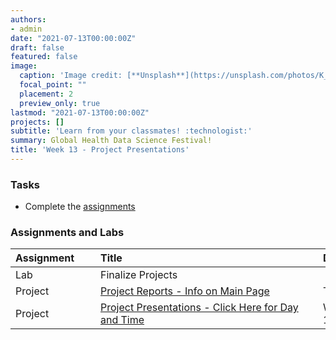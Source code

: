 ```yaml
---
authors:
- admin
date: "2021-07-13T00:00:00Z"
draft: false
featured: false
image:
  caption: 'Image credit: [**Unsplash**](https://unsplash.com/photos/K_VeavYEfdA)'
  focal_point: ""
  placement: 2
  preview_only: true
lastmod: "2021-07-13T00:00:00Z"
projects: []
subtitle: 'Learn from your classmates! :technologist:'
summary: Global Health Data Science Festival!
title: 'Week 13 - Project Presentations'
---
```


### Tasks

- Complete the [assignments](/post/13-week/#assignments)

### Assignments and Labs

| <div style="width:120px;text-align:left">Assignment</div> | <div style="width:340px;text-align:left">Title</div> | <div style="width:200px;text-align:left">Due</div> |
|:---|:---|:---|
| Lab | Finalize Projects | |
| Project | [Project Reports - Info on Main Page](https://sta198f2021.github.io/website/) | Tues., 11/16 |
| Project | [Project Presentations - Click Here for Day and Time](https://sta198f2021.github.io/website/slides/week-13/project-tips.html) | Wed. and Fri., 11/17 and 11/19 |



